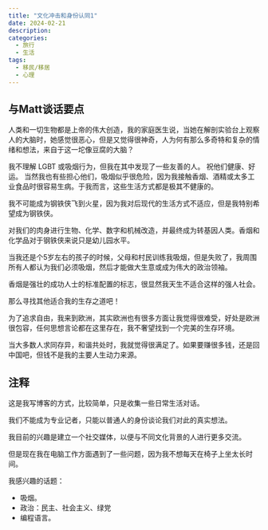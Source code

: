 ```yaml
---
title: "文化冲击和身份认同1"
date: 2024-02-21
description: 
categories:
  - 旅行
  - 生活
tags:
  - 移民/移居
  - 心理
---
```



## 与Matt谈话要点

人类和一切生物都是上帝的伟大创造，我的家庭医生说，当她在解剖实验台上观察人的大脑时，她感觉很恶心，但是又觉得很神奇，人为何有那么多奇特和复杂的情绪和想法，来自于这一坨像豆腐的大脑？

我不理解 LGBT 或吸烟行为，但我在其中发现了一些友善的人。 祝他们健康、好运。 当然我也有些担心他们，吸烟似乎很危险，因为我接触香烟、酒精或太多工业食品时很容易生病。于我而言，这些生活方式都是极其不健康的。

我不可能成为钢铁侠飞到火星，因为我对后现代的生活方式不适应，但是我特别希望成为钢铁侠。

对我们的肉身进行生物、化学、数字和机械改造，并最终成为转基因人类。香烟和化学品对于钢铁侠来说只是幼儿园水平。

当我还是个5岁左右的孩子的时候，父母和村民训练我吸烟，但是失败了，我周围所有人都认为我们必须吸烟，然后才能做大生意或成为伟大的政治领袖。

香烟是强壮的成功人士的标准配置的标志，很显然我天生不适合这样的强人社会。

那么寻找其他适合我的生存之道吧！


为了追求自由，我来到欧洲，其实欧洲也有很多方面让我觉得很难受，好处是欧洲很包容，任何思想言论都在这里存在，我不奢望找到一个完美的生存环境。

当大多数人求同存异，和谐共处时，我就觉得很满足了。如果要赚很多钱，还是回中国吧，但钱不是我的主要人生动力来源。


## **注释**

这是我写博客的方式，比较简单，只是收集一些日常生活对话。

我们不能成为专业记者，只能以普通人的身份谈论我们对此的真实想法。

我目前的兴趣是建立一个社交媒体，以便与不同文化背景的人进行更多交流。

但是现在我在电脑工作方面遇到了一些问题，因为我不想每天在椅子上坐太长时间。

我感兴趣的话题：
- 吸烟。
- 政治：民主、社会主义、绿党
- 编程语言。
